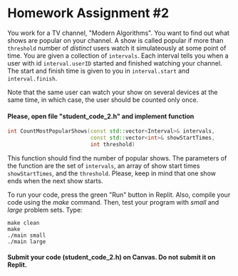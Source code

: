 Homework Assignment #2
========================

You work for a TV channel, "Modern Algorithms". You want to find out what shows are popular on your channel. A show is called popular if more than ``threshold`` number of *distinct* users watch it simulateously at some point of time. You are given a collection of ``intervals``. Each interval tells you when a user with id ``interval.userID`` started and finished watching your channel. The start and finish time is given to you in ``interval.start`` and ``interval.finish``. 

Note that the same user can watch your show on several devices at the same time, in which case, the user should be counted only once.

#### Please, open file "student_code_2.h" and implement function 

```c++
int CountMostPopularShows(const std::vector<Interval>& intervals, 
                          const std::vector<int>& showStartTimes, 
                          int threshold)
```

This function should find the number of popular shows. The parameters of the function are the set of ``intervals``, an array of show start times ``showStartTimes``, and  the ``threshold``. Please, keep in mind that one show ends when the next show starts.

To run your code, press the green "Run" button in Replit. Also, compile your code using the *make* command. Then, test your program with *small* and *large* problem sets. Type:
```shell
make clean
make
./main small
./main large
```

#### Submit your code (student_code_2.h) on Canvas. Do not submit it on Replit.